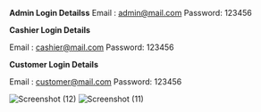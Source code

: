 
**Admin Login Detailss**
Email	: admin@mail.com
Password: 123456

**Cashier Login Details**

Email	: cashier@mail.com
Password: 123456


**Customer Login Details**

Email	: customer@mail.com
Password: 123456

![Screenshot (12)](https://user-images.githubusercontent.com/36708000/190139937-c5350678-ccd1-402b-a0d0-e96d9a8f612d.png)
![Screenshot (11)](https://user-images.githubusercontent.com/36708000/190139950-7883728d-0c8d-4253-829b-46fd1070fcd7.png)
